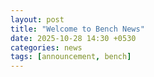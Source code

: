 ```yaml
---
layout: post
title: "Welcome to Bench News"
date: 2025-10-28 14:30 +0530
categories: news
tags: [announcement, bench]
---
```



